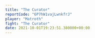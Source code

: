 ```yaml
---
title: "The Curator"
reportCode: "6P7hW1vajLwnkfrJ"
player: "Matroth"
fight: "The Curator"
date: 2021-10-01T19:23:51.380000+00:00
---
```

